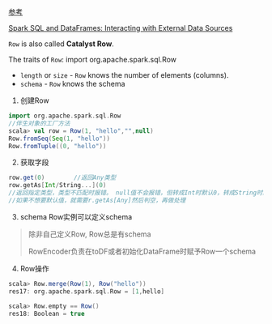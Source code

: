 [参考](https://jaceklaskowski.gitbooks.io/mastering-spark-sql/content/spark-sql-Row.html)

[Spark SQL and DataFrames: Interacting with External Data Sources](https://databricks.com/notebooks/gallery/SparkSQLAndUDFs.html)

`Row` is also called **Catalyst Row**.

The traits of `Row`:
import org.apache.spark.sql.Row

- `length` or `size` - `Row` knows the number of elements (columns).
- `schema` - `Row` knows the schema

1. 创建Row

```scala
import org.apache.spark.sql.Row
//伴生对象的工厂方法
scala> val row = Row(1, "hello","",null)
Row.fromSeq(Seq(1, "hello"))
Row.fromTuple((0, "hello"))
```

2. 获取字段

```scala
row.get(0)        //返回Any类型
row.getAs[Int/String...](0) 
//返回指定类型，类型不匹配时报错。 null值不会报错，但转成Int时默认0，转成String时默认"null"
//如果不想要默认值，就需要r.getAs[Any]然后判空，再做处理
```

3. schema
   Row实例可以定义schema

> 除非自己定义Row, Row总是有schema
>
> RowEncoder负责在toDF或者初始化DataFrame时赋予Row一个schema

4. Row操作

```scala
scala> Row.merge(Row(1), Row("hello"))
res17: org.apache.spark.sql.Row = [1,hello]

scala> Row.empty == Row()
res18: Boolean = true
```



